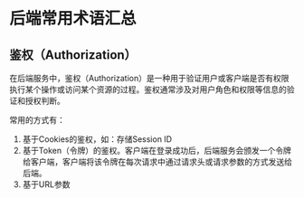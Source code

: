 # 后端常用术语汇总


## 鉴权（Authorization）

在后端服务中，鉴权（Authorization）是一种用于验证用户或客户端是否有权限执行某个操作或访问某个资源的过程。鉴权通常涉及对用户角色和权限等信息的验证和授权判断。

常用的方式有：
1. 基于Cookies的鉴权，如：存储Session ID
2. 基于Token（令牌）的鉴权。客户端在登录成功后，后端服务会颁发一个令牌给客户端，客户端将该令牌在每次请求中通过请求头或请求参数的方式发送给后端。
3. 基于URL参数
